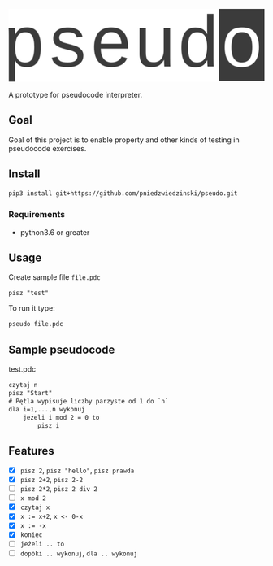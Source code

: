 ![pseudo](pseudo.svg)

<!--<img style="height:60px" src="pseudo.svg">-->

A prototype for pseudocode interpreter.

## Goal

Goal of this project is to enable property and other kinds of testing in pseudocode exercises.

## Install

```bash
pip3 install git+https://github.com/pniedzwiedzinski/pseudo.git
```

### Requirements

- python3.6 or greater

## Usage

Create sample file `file.pdc`

```
pisz "test"
```

To run it type:

```bash
pseudo file.pdc
```

## Sample pseudocode

test.pdc

```
czytaj n
pisz "Start"
# Pętla wypisuje liczby parzyste od 1 do `n`
dla i=1,...,n wykonuj
    jeżeli i mod 2 = 0 to
        pisz i
```

## Features

- [x] `pisz 2`, `pisz "hello"`, `pisz prawda`
- [x] `pisz 2+2`, `pisz 2-2`
- [ ] `pisz 2*2`, `pisz 2 div 2`
- [ ] `x mod 2`
- [x] `czytaj x`
- [x] `x := x+2`, `x <- 0-x`
- [x] `x := -x`
- [x] `koniec`
- [ ] `jeżeli .. to`
- [ ] `dopóki .. wykonuj`, `dla .. wykonuj`
